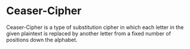 # Ceaser-Cipher
Ceaser-Cipher is a type of substitution cipher in which each letter in the given plaintext is replaced by another letter from a fixed number of positions down the alphabet. 
